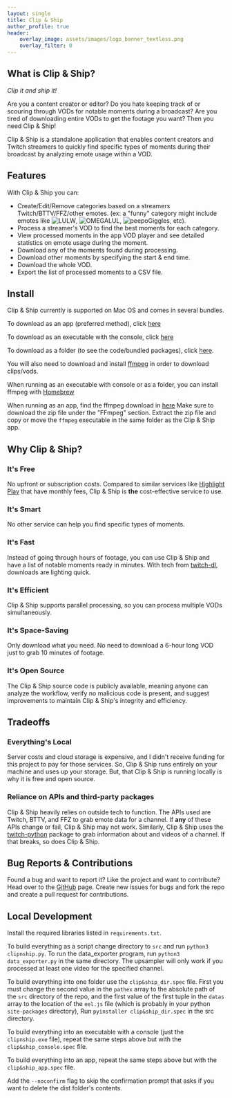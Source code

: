 ```yaml
---
layout: single
title: Clip & Ship
author_profile: true
header: 
    overlay_image: assets/images/logo_banner_textless.png
    overlay_filter: 0
---
```

## What is Clip & Ship?
_Clip it and ship it!_

Are you a content creator or editor? Do you hate keeping track of or scouring through 
VODs for notable moments during a broadcast? Are you tired of downloading 
entire VODs to get the footage you want? Then you need Clip & Ship!

Clip & Ship is a standalone application that enables content creators and Twitch streamers
to quickly find specific types of moments during their broadcast by analyzing
emote usage within a VOD. 

## Features

With Clip & Ship you can: 
- Create/Edit/Remove categories based on a streamers Twitch/BTTV/FFZ/other emotes.
  (ex: a "funny" category might include emotes like ![LULW](https://cdn.frankerfacez.com/emoticon/139407/1), 
  ![OMEGALUL](https://cdn.frankerfacez.com/emoticon/128054/1), 
  ![peepoGiggles](https://cdn.betterttv.net/emote/5e0bcf69031ec77bab473476/1x), etc).
- Process a streamer's VOD to find the best moments for each category.
- View processed moments in the app VOD player and see detailed statistics on emote usage during the moment.
- Download any of the moments found during processing.
- Download other moments by specifying the start & end time.
- Download the whole VOD.
- Export the list of processed moments to a CSV file.

## Install
Clip & Ship currently is supported on Mac OS and comes in several bundles.

To download as an app (preferred method), click [here][1]

To download as an executable with the console, click [here][2]

To download as a folder (to see the code/bundled packages), click [here][3].

You will also need to download and install [ffmpeg][4] in order to download clips/vods. 

When running as an executable with console or as a folder, you can install ffmpeg with [Homebrew][4]

When running as an app, find the ffmpeg download in [here][5] 
Make sure to download the zip file under the "FFmpeg" section. Extract the zip file and copy or move the `ffmpeg` executable in the same folder as the Clip & Ship app.

[1]:downloads/app.zip
[2]:downloads/console.zip
[3]:downloads/folder.zip
[4]:https://brew.sh/
[5]:https://evermeet.cx/ffmpeg/

## Why Clip & Ship?

### It's Free
No upfront or subscription costs. Compared to similar services like 
[Highlight Play](https://highlightplay.com/) that have monthly fees, 
Clip & Ship is **the** cost-effective service to use.

### It's Smart
No other service can help you find specific types of moments.

### It's Fast
Instead of going through hours of footage, you can use Clip & Ship and 
have a list of notable moments ready in minutes. With tech from 
[twitch-dl](https://github.com/ihabunek/twitch-dl), downloads are lighting quick.

### It's Efficient
Clip & Ship supports parallel processing, so you can process multiple VODs simultaneously.

### It's Space-Saving
Only download what you need. No need to download a 6-hour long VOD just
to grab 10 minutes of footage.

### It's Open Source
The Clip & Ship source code is publicly available, meaning anyone can
analyze the workflow, verify no malicious code is present, and suggest
improvements to maintain Clip & Ship's integrity and efficiency. 

## Tradeoffs

### Everything's Local
Server costs and cloud storage is expensive, and I didn't receive funding 
for this project to pay for those services. So, Clip & Ship runs entirely 
on your machine and uses up your storage. But, that Clip & Ship is running 
locally is why it is free and open source.

### Reliance on APIs and third-party packages
Clip & Ship heavily relies on outside tech to function. The APIs used are
Twitch, BTTV, and FFZ to grab emote data for a channel. If **any** of these
APIs change or fail, Clip & Ship may not work. Similarly, Clip & Ship uses
the [twitch-python](https://github.com/PetterKraabol/Twitch-Python) package 
to grab information about and videos of a channel. If that breaks, so does 
Clip & Ship. 

## Bug Reports & Contributions

Found a bug and want to report it? Like the project and want to contribute?
Head over to the [GitHub](https://github.com/KilometersFan/ClipAndShip) page.
Create new issues for bugs and fork the repo and create a pull request for
contributions.

## Local Development

Install the required libraries listed in `requirements.txt`. 

To build everything as a script change directory to `src` and run `python3 clipnship.py`. To run the data_exporter program, run `python3 data_exporter.py` in the same directory. The upsampler will only work if you processed at least one video for the specified channel.

To build everything into one folder use the `clip&ship_dir.spec` file. First you must change the second value in the `pathex` array to the absolute path of the `src` directory of the repo, and the first value of the first tuple in the `datas` array to the location of the `eel.js` file (which is probably in your python `site-packages` directory), Run `pyinstaller clip&ship_dir.spec` in the src directory. 

To build everything into an executable with a console (just the `clipnship.exe` file), repeat the same steps above but with the `clip&ship_console.spec` file.

To build everything into an app, repeat the same steps above but with the `clip&ship_app.spec` file.

Add the `--noconfirm` flag to skip the confirmation prompt that asks if you want to delete the dist folder's contents. 
